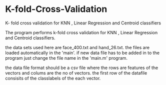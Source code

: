 # K-fold-Cross-Validation
K- fold cross validation for KNN , Linear Regression and Centroid classifiers

The program performs k-fold cross validation for KNN , Linear Regression and Centroid classifiers.

the data sets used here are face_400.txt and hand_26.txt. the files are loaded automatically in the 'main'.
if new data file has to be added in to the program just change the file name in the 'main.m' program.

the data file format should be a csv file where the rows are features of the vectors and colums are the no of vectors. the first row of the datafile consisits of the classlabels of the each vector.

